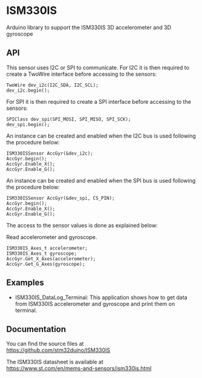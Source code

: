 # ISM330IS
Arduino library to support the ISM330IS 3D accelerometer and 3D gyroscope

## API

This sensor uses I2C or SPI to communicate.
For I2C it is then required to create a TwoWire interface before accessing to the sensors:  

    TwoWire dev_i2c(I2C_SDA, I2C_SCL);  
    dev_i2c.begin();

For SPI it is then required to create a SPI interface before accessing to the sensors:  

    SPIClass dev_spi(SPI_MOSI, SPI_MISO, SPI_SCK);  
    dev_spi.begin();

An instance can be created and enabled when the I2C bus is used following the procedure below:  

    ISM330ISSensor AccGyr(&dev_i2c);
    AccGyr.begin();
    AccGyr.Enable_X();  
    AccGyr.Enable_G();

An instance can be created and enabled when the SPI bus is used following the procedure below:  

    ISM330ISSensor AccGyr(&dev_spi, CS_PIN);
    AccGyr.begin();	
    AccGyr.Enable_X();  
    AccGyr.Enable_G();

The access to the sensor values is done as explained below:  

  Read accelerometer and gyroscope.

    ISM330IS_Axes_t accelerometer;
    ISM330IS_Axes_t gyroscope;
    AccGyr.Get_X_Axes(accelerometer);  
    AccGyr.Get_G_Axes(gyroscope);

## Examples

* ISM330IS_DataLog_Terminal: This application shows how to get data from ISM330IS accelerometer and gyroscope and print them on terminal.

## Documentation

You can find the source files at  
https://github.com/stm32duino/ISM330IS

The ISM330IS datasheet is available at  
https://www.st.com/en/mems-and-sensors/ism330is.html